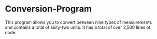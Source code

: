 # Conversion-Program
This program allows you to convert between nine types of measurements and contains a total of sixty-two units. It has a total of over 2,500 lines of code.
